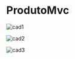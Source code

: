 # ProdutoMvc

![cad1](https://user-images.githubusercontent.com/69810072/198681138-f2aecc7d-c906-4070-b8e1-ce9ab8c59827.jpg)



![cad2](https://user-images.githubusercontent.com/69810072/198681147-321377ab-a46a-4e4c-9088-b7473b9a7291.jpg)



![cad3](https://user-images.githubusercontent.com/69810072/198681160-af36ff94-e59c-4a8d-8ab1-7afb75329fd0.jpg)
